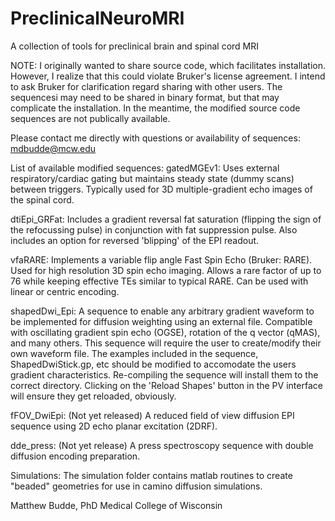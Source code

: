 # PreclinicalNeuroMRI
A collection of tools for preclinical brain and spinal cord MRI

NOTE: I originally wanted to share source code, which facilitates installation.  However, I realize that this could violate Bruker's license agreement.  I intend to ask Bruker for clarification regard sharing with other users.  The sequencesi may need to be shared in binary format, but that may complicate the installation.  In the meantime, the modified source code sequences are not publically available.

Please contact me directly with questions or availability of sequences: mdbudde@mcw.edu


List of available modified sequences:
gatedMGEv1: 
Uses external respiratory/cardiac gating but maintains steady state (dummy scans) between triggers.  Typically used for 3D multiple-gradient echo images of the spinal cord.

dtiEpi_GRFat: 
Includes a gradient reversal fat saturation (flipping the sign of the refocussing pulse) in conjunction with fat suppression pulse.
Also includes an option for reversed 'blipping' of the EPI readout.

vfaRARE: 
Implements a variable flip angle Fast Spin Echo (Bruker: RARE).  Used for high resolution 3D spin echo imaging.  Allows a rare factor of up to 76 while keeping effective TEs similar to typical RARE.  Can be used with linear or centric encoding.

shapedDwi_Epi: 
A sequence to enable any arbitrary gradient waveform to be implemented for diffusion weighting using an external file.  Compatible with oscillating gradient spin echo (OGSE), rotation of the q vector (qMAS), and many others.
This sequence will require the user to create/modify their own waveform file.  The examples included in the sequence, ShapedDwiStick.gp, etc should be modified to accomodate the users gradient characteristics.  Re-compiling the sequence will install them to the correct directory. Clicking on the 'Reload Shapes' button in the PV interface will ensure they get reloaded, obviously.

fFOV_DwiEpi: (Not yet released)
A reduced field of view diffusion EPI sequence using 2D echo planar excitation (2DRF).

dde_press: (Not yet release)
A press spectroscopy sequence with double diffusion encoding preparation.


Simulations:
The simulation folder contains matlab routines to create "beaded" geometries for use in camino diffusion simulations.


Matthew Budde, PhD
Medical College of Wisconsin

